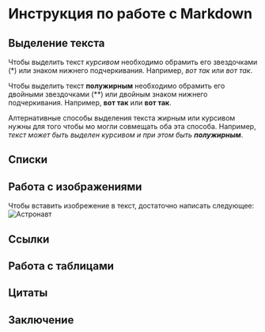 # Инструкция по работе с Markdown

## Выделение текста

Чтобы выделить текст *курсивом* необходимо обрамить его звездочками (*) или знаком нижнего подчеркивания.
Например, *вот так* или _вот так_.

Чтобы выделить текст **полужирным** необходимо обрамить его двойными звездочками (**) или двойным знаком нижнего подчеркивания.
Например, **вот так** или __вот так__.

Алтернативные способы выделения текста жирным или курсивом нужны для того чтобы мо могли совмещать оба эта способа.
Например, _текст может быть выделен курсивом и при этом быть **полужирным**_.


## Списки

## Работа с изображениями

Чтобы вставить изобрежение в текст, достаточно написать следующее:
![Астронавт](astronaut.jpg)

## Ссылки

## Работа с таблицами

## Цитаты

## Заключение

